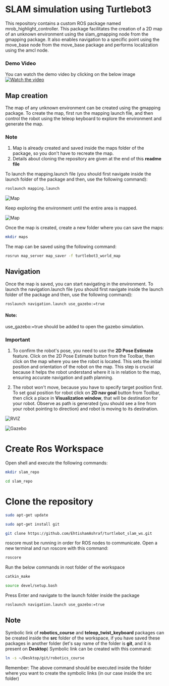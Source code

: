 # SLAM simulation using Turtlebot3

This repository contains a custom ROS package named mrob_highlight_controller. This package facilitates the creation of a 2D map of an unknown environment using the slam_gmapping node from the gmapping package. It also enables navigation to a specific point using the move_base node from the move_base package and performs localization using the amcl node.

### Demo Video
You can watch the demo video by clicking on the below image
[![Watch the video](https://github.com/EhtishamAshraf/turtlebot_slam/blob/main/src/mrob_highlight_controller/maps/rviz.png)](https://youtu.be/E09mhgvatxQ)

## Map creation
The map of any unknown environment can be created using the gmapping package. To create the map, first run the mapping launch file, and then control the robot using the teleop keyboard to explore the environment and generate the map.

### Note 
1.  Map is already created and saved inside the maps folder of the package, so you don't have to recreate the map.
2.  Details about cloning the repository are given at the end of this **readme file**

To launch the mapping.launch file (you should first navigate inside the launch folder of the package and then, use the following command): 
```bash
roslaunch mapping.launch
```

![Map](https://github.com/EhtishamAshraf/turtlebot_slam/blob/main/src/mrob_highlight_controller/maps/map_creation.png)

Keep exploring the environment until the entire area is mapped.

![Map](https://github.com/EhtishamAshraf/turtlebot_slam/blob/main/src/mrob_highlight_controller/maps/map.png)

Once the map is created, create a new folder where you can save the maps:
```bash
mkdir maps
```
The map can be saved using the following command:
```bash
rosrun map_server map_saver -f turtlebot3_world_map
```

## Navigation
Once the map is saved, you can start navigating in the environment. To launch the navigation.launch file (you should first navigate inside the launch folder of the package and then, use the following command): 
```bash
roslaunch navigation.launch use_gazebo:=true
```
#### Note: 
use_gazebo:=true should be added to open the gazebo simulation.

### Important
1.  To confirm the robot's pose, you need to use the **2D Pose Estimate** feature. Click on the 2D Pose Estimate button from the Toolbar, then click on the map where you see the robot is located. This sets the initial position and orientation of the robot on the map. This step is crucial because it helps the robot understand where it is in relation to the map, ensuring accurate navigation and path planning.

2.  The robot won't move, because you have to specify target position first. To set goal position for robot click on **2D nav goal** button from Toolbar, then click a place in **Visualization window**, that will be destination for your robot. Observe as path is generated (you should see a line from your robot pointing to direction) and robot is moving to its destination. 

![RVIZ](https://github.com/EhtishamAshraf/turtlebot_slam/blob/main/src/mrob_highlight_controller/maps/rviz.png)

![Gazebo](https://github.com/EhtishamAshraf/turtlebot_slam/blob/main/src/mrob_highlight_controller/maps/gazebo.png)

# Create Ros Workspace
Open shell and execute the following commands:
```bash
mkdir slam_repo
```
```bash
cd slam_repo
```
# Clone the repository
```bash
sudo apt-get update
```
```bash
sudo apt-get install git
```
```bash
git clone https://github.com/EhtishamAshraf/turtlebot_slam_ws.git
```
roscore must be running in order for ROS nodes to communicate. Open a new terminal and run roscore with this command:
```bash
roscore 
```
Run the below commands in root folder of the workspace
```bash
catkin_make 
```
```bash
source devel/setup.bash 
```
Press Enter and navigate to the launch folder inside the package
```bash
roslaunch navigation.launch use_gazebo:=true
```

## Note
Symbolic link of **robotics_course** and **teleop_twist_keyboard** packages can be created inside the **src** folder of the workspace, if you have saved these packages in another folder (let's say name of the folder is **git**, and it is present on **Desktop**)
Symbolic link can be created with this command:
```bash
ln -s ~/Desktop/git/robotics_course
```
Remember: The above command should be executed inside the folder where you want to create the symbolic links (in our case inside the src folder)

